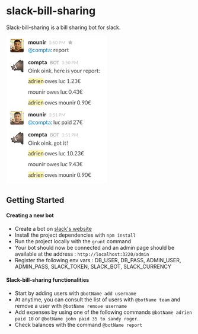 # slack-bill-sharing

Slack-bill-sharing is a bill sharing bot for slack.

![alt tag](https://raw.githubusercontent.com/gsellator/slack-bill-sharing/master/public/img/example.png)

## Getting Started

#### Creating a new bot

- Create a bot on [slack's website](https://my.slack.com/services/new/bot)
- Install the project dependencies with `npm install`
- Run the project locally with the `grunt` command
- Your bot should now be connected and an admin page should be available at the address : `http://localhost:3220/admin`
- Register the following env vars : DB_USER, DB_PASS, ADMIN_USER, ADMIN_PASS, SLACK_TOKEN, SLACK_BOT, SLACK_CURRENCY

#### Slack-bill-sharing functionalities

- Start by adding users with `@botName add username`
- At anytime, you can consult the list of users with `@botName team` and remove a user with `@botName remove username`
- Add expenses by using one of the following commands `@botName adrien paid 10` or `@botName john paid 35 to sandy roger`.
- Check balances with the command `@botName report`